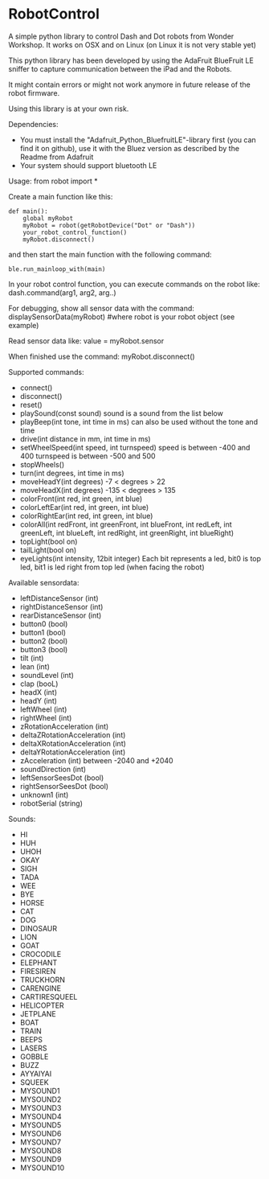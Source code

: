 # RobotControl
A simple python library to control Dash and Dot robots from Wonder Workshop. It works on OSX and on Linux (on Linux it is not very stable yet)

This python library has been developed by using the AdaFruit BlueFruit LE sniffer to capture communication between the iPad and the Robots.

It might contain errors or might not work anymore in future release of the robot firmware.

Using this library is at your own risk.

Dependencies:
- You must install the "Adafruit_Python_BluefruitLE"-library first (you can find it on github), use it with the Bluez version as described by the Readme from Adafruit
- Your system should support bluetooth LE

Usage:
from robot import *

Create a main function like this:
````
def main():
    global myRobot
    myRobot = robot(getRobotDevice("Dot" or "Dash"))
    your_robot_control_function()
    myRobot.disconnect()
````
and then start the main function with the following command:
````
ble.run_mainloop_with(main)
````
In your robot control function, you can execute commands on the robot like:
dash.command(arg1, arg2, arg..)

For debugging, show all sensor data with the command:
displaySensorData(myRobot) #where robot is your robot object (see example)

Read sensor data like:
value = myRobot.sensor

When finished use the command: myRobot.disconnect()

Supported commands:
* connect()
* disconnect()
* reset()
* playSound(const sound)
  sound is a sound from the list below
* playBeep(int tone, int time in ms)
  can also be used without the tone and time
* drive(int distance in mm, int time in ms)
* setWheelSpeed(int speed, int turnspeed)
  speed is between -400 and 400
  turnspeed is between -500 and 500
* stopWheels()
* turn(int degrees, int time in ms)
* moveHeadY(int degrees)
  -7 < degrees > 22
* moveHeadX(int degrees)
  -135 < degrees > 135
* colorFront(int red, int green, int blue)
* colorLeftEar(int red, int green, int blue)
* colorRightEar(int red, int green, int blue)
* colorAll(int redFront, int greenFront, int blueFront, int redLeft, int greenLeft, int blueLeft, int redRight, int greenRight, int blueRight)
* topLight(bool on)
* tailLight(bool on)
* eyeLights(int intensity, 12bit integer)
  Each bit represents a led, bit0 is top led, bit1 is led right from top led (when facing the robot)

Available sensordata:
* leftDistanceSensor (int)
* rightDistanceSensor (int)
* rearDistanceSensor (int)
* button0 (bool)
* button1 (bool)
* button2 (bool)
* button3 (bool)
* tilt (int)
* lean (int)
* soundLevel (int)
* clap (booL)
* headX (int)
* headY (int)
* leftWheel (int)
* rightWheel (int)
* zRotationAcceleration (int)
* deltaZRotationAcceleration (int)
* deltaXRotationAcceleration (int)
* deltaYRotationAcceleration (int)
* zAcceleration (int)
  between -2040 and +2040
* soundDirection (int)
* leftSensorSeesDot (bool)
* rightSensorSeesDot (bool)
* unknown1 (int)
* robotSerial (string)

Sounds:
* HI
* HUH
* UHOH
* OKAY
* SIGH
* TADA
* WEE
* BYE
* HORSE
* CAT
* DOG
* DINOSAUR
* LION
* GOAT
* CROCODILE
* ELEPHANT
* FIRESIREN
* TRUCKHORN
* CARENGINE
* CARTIRESQUEEL
* HELICOPTER
* JETPLANE
* BOAT
* TRAIN
* BEEPS
* LASERS
* GOBBLE
* BUZZ
* AYYAIYAI
* SQUEEK
* MYSOUND1
* MYSOUND2
* MYSOUND3
* MYSOUND4
* MYSOUND5
* MYSOUND6
* MYSOUND7
* MYSOUND8
* MYSOUND9
* MYSOUND10
